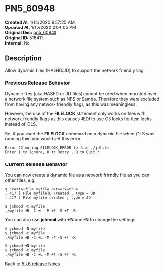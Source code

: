 # PN5_60948

**Created At:** 1/14/2020 9:57:25 AM  
**Updated At:** 1/15/2020 2:04:05 PM  
**Original Doc:** [pn5_60948](https://docs.jbase.com/88391-5-7-6-release-notes/pn5_60948)  
**Original ID:** 516411  
**Internal:** No  

## Description

Allow dynamic files (HASHD/JD) to support the network friendly flag

### Previous Release Behavior

Dynamic files (aka HASHD or JD files) cannot be used when mounted over a network file system such as NFS or Samba. Therefore they were excluded from having any network friendly flags, as this was meaningless.

However, the use of the **FILELOCK** statement only works on files with network friendly flags as this causes JEDI to use OS locks for item locks instead of jDLS.

So, if you used the **FILELOCK** command on a dynamic file when jDLS was running then you would get this error.

```
Error 22 during FILELOCK_ERROR to file ./jdfile
Enter I to Ignore, R to Retry , Q to Quit :
```

### Current Release Behavior

You can now create a dynamic file as a network friendly file as you can other files, e.g.

```
$ create-file myfile network=true
[ 417 ] File myfile]D created , type = JD
[ 417 ] File myfile created , type = JD

$ jchmod -t myfile
./myfile +B -C +L -M +N -S +T -R
```

You can also use **jchmod** with **+N** and **-N** to change the settings.

```
$ jchmod -N myfile
$ jchmod -t myfile
./myfile +B -C +L -M -N -S +T -R

$ jchmod +N myfile
$ jchmod -t myfile
./myfile +B -C +L -M +N -S +T -R
```

Back to [5.7.6 release Notes](../jbase-5.7.6-release-notes/README.md)
